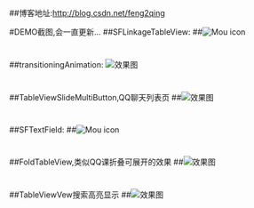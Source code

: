 ##博客地址:http://blog.csdn.net/feng2qing

#DEMO截图,会一直更新...
##SFLinkageTableView:
##![Mou icon](http://g.recordit.co/XEfnC2Bp62.gif)

# 

##transitioningAnimation:
![效果图](http://img.blog.csdn.net/20160427115337115)

# 

##TableViewSlideMultiButton,QQ聊天列表页
##![效果图](http://g.recordit.co/oDJjUKuiD8.gif)

# 

##SFTextField:
##![Mou icon](http://g.recordit.co/G9tZ942Z3Z.gif)

# 

##FoldTableView,类似QQ课折叠可展开的效果
##![效果图](http://g.recordit.co/MJhL9Lv71j.gif)

# 

##TableViewVew搜索高亮显示
##![效果图](http://g.recordit.co/Fq3m5PI4wE.gif)

